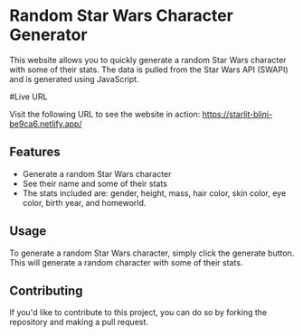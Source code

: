 # Random Star Wars Character Generator

This website allows you to quickly generate a random Star Wars character with some of their stats. The data is pulled from the Star Wars API (SWAPI) and is generated using JavaScript.

#Live URL

Visit the following URL to see the website in action: https://starlit-blini-be9ca6.netlify.app/

## Features

- Generate a random Star Wars character
- See their name and some of their stats
- The stats included are: gender, height, mass, hair color, skin color, eye color, birth year, and homeworld.

## Usage

To generate a random Star Wars character, simply click the generate button. This will generate a random character with some of their stats. 

## Contributing

If you'd like to contribute to this project, you can do so by forking the repository and making a pull request.
